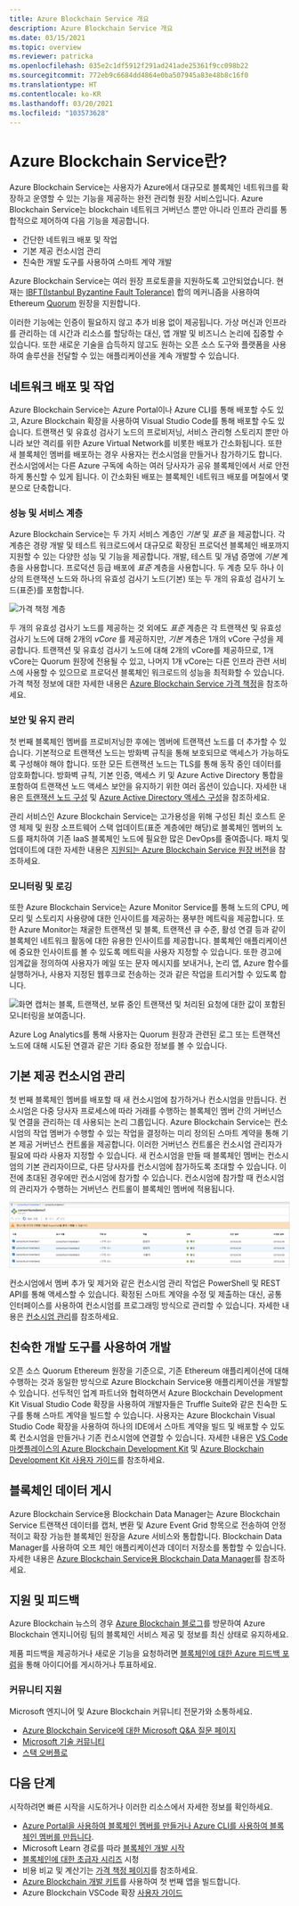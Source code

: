 ```yaml
---
title: Azure Blockchain Service 개요
description: Azure Blockchain Service 개요
ms.date: 03/15/2021
ms.topic: overview
ms.reviewer: patricka
ms.openlocfilehash: 035e2c1df5912f291ad241ade25361f9cc098b22
ms.sourcegitcommit: 772eb9c6684dd4864e0ba507945a83e48b8c16f0
ms.translationtype: HT
ms.contentlocale: ko-KR
ms.lasthandoff: 03/20/2021
ms.locfileid: "103573628"
---
```

# <a name="what-is-azure-blockchain-service"></a>Azure Blockchain Service란?

Azure Blockchain Service는 사용자가 Azure에서 대규모로 블록체인 네트워크를 확장하고 운영할 수 있는 기능을 제공하는 완전 관리형 원장 서비스입니다. Azure Blockchain Service는 blockchain 네트워크 거버넌스 뿐만 아니라 인프라 관리를 통합적으로 제어하여 다음 기능을 제공합니다.

* 간단한 네트워크 배포 및 작업
* 기본 제공 컨소시엄 관리
* 친숙한 개발 도구를 사용하여 스마트 계약 개발

Azure Blockchain Service는 여러 원장 프로토콜을 지원하도록 고안되었습니다. 현재는 [IBFT(Istanbul Byzantine Fault Tolerance)](https://docs.goquorum.consensys.net/en/stable/Concepts/Consensus/IBFT/) 합의 메커니즘을 사용하여 Ethereum [Quorum](https://www.goquorum.com/) 원장을 지원합니다.

이러한 기능에는 인증이 필요하지 않고 추가 비용 없이 제공됩니다. 가상 머신과 인프라를 관리하는 데 시간과 리소스를 할당하는 대신, 앱 개발 및 비즈니스 논리에 집중할 수 있습니다. 또한 새로운 기술을 습득하지 않고도 원하는 오픈 소스 도구와 플랫폼을 사용하여 솔루션을 전달할 수 있는 애플리케이션을 계속 개발할 수 있습니다.

## <a name="network-deployment-and-operations"></a>네트워크 배포 및 작업

Azure Blockchain Service는 Azure Portal이나 Azure CLI를 통해 배포할 수도 있고, Azure Blockchain 확장을 사용하여 Visual Studio Code를 통해 배포할 수도 있습니다. 트랜잭션 및 유효성 검사기 노드의 프로비저닝, 서비스 관리형 스토리지 뿐만 아니라 보안 격리를 위한 Azure Virtual Network를 비롯한 배포가 간소화됩니다.  또한 새 블록체인 멤버를 배포하는 경우 사용자는 컨소시엄을 만들거나 참가하기도 합니다.  컨소시엄에서는 다른 Azure 구독에 속하는 여러 당사자가 공유 블록체인에서 서로 안전하게 통신할 수 있게 됩니다.  이 간소화된 배포는 블록체인 네트워크 배포를 며칠에서 몇 분으로 단축합니다.

### <a name="performance-and-service-tiers"></a>성능 및 서비스 계층

Azure Blockchain Service는 두 가지 서비스 계층인 *기본* 및 *표준* 을 제공합니다. 각 계층은 경량 개발 및 테스트 워크로드에서 대규모로 확장된 프로덕션 블록체인 배포까지 지원할 수 있는 다양한 성능 및 기능을 제공합니다. 개발, 테스트 및 개념 증명에 *기본* 계층을 사용합니다. 프로덕션 등급 배포에 *표준* 계층을 사용합니다. 두 계층 모두 하나 이상의 트랜잭션 노드와 하나의 유효성 검사기 노드(기본) 또는 두 개의 유효성 검사기 노드(표준)를 포함합니다. 

![가격 책정 계층](./media/overview/pricing-tiers.png)

두 개의 유효성 검사기 노드를 제공하는 것 외에도 *표준* 계층은 각 트랜잭션 및 유효성 검사기 노드에 대해 2개의 *vCore* 를 제공하지만, *기본* 계층은 1개의 vCore 구성을 제공합니다.  트랜잭션 및 유효성 검사기 노드에 대해 2개의 vCore를 제공하므로, 1개 vCore는 Quorum 원장에 전용될 수 있고, 나머지 1개 vCore는 다른 인프라 관련 서비스에 사용할 수 있으므로 프로덕션 블록체인 워크로드의 성능을 최적화할 수 있습니다. 가격 책정 정보에 대한 자세한 내용은 [Azure Blockchain Service 가격 책정](https://azure.microsoft.com/pricing/details/blockchain-service)을 참조하세요.

### <a name="security-and-maintenance"></a>보안 및 유지 관리

첫 번째 블록체인 멤버를 프로비저닝한 후에는 멤버에 트랜잭션 노드를 더 추가할 수 있습니다.  기본적으로 트랜잭션 노드는 방화벽 규칙을 통해 보호되므로 액세스가 가능하도록 구성해야 해야 합니다.  또한 모든 트랜잭션 노드는 TLS를 통해 동작 중인 데이터를 암호화합니다.  방화벽 규칙, 기본 인증, 액세스 키 및 Azure Active Directory 통합을 포함하여 트랜잭션 노드 액세스 보안을 유지하기 위한 여러 옵션이 있습니다. 자세한 내용은 [트랜잭션 노드 구성](configure-transaction-nodes.md) 및 [Azure Active Directory 액세스 구성](configure-aad.md)을 참조하세요.

관리 서비스인 Azure Blockchain Service는 고가용성을 위해 구성된 최신 호스트 운영 체제 및 원장 소프트웨어 스택 업데이트(표준 계층에만 해당)로 블록체인 멤버의 노드를 패치하여 기존 IaaS 블록체인 노드에 필요한 많은 DevOps를 줄여줍니다.  패치 및 업데이트에 대한 자세한 내용은 [지원되는 Azure Blockchain Service 원장 버전](ledger-versions.md)을 참조하세요.

### <a name="monitoring-and-logging"></a>모니터링 및 로깅

또한 Azure Blockchain Service는 Azure Monitor Service를 통해 노드의 CPU, 메모리 및 스토리지 사용량에 대한 인사이트를 제공하는 풍부한 메트릭을 제공합니다.  또한 Azure Monitor는 채굴한 트랜잭션 및 블록, 트랜잭션 큐 수준, 활성 연결 등과 같이 블록체인 네트워크 활동에 대한 유용한 인사이트를 제공합니다.  블록체인 애플리케이션에 중요한 인사이트를 볼 수 있도록 메트릭을 사용자 지정할 수 있습니다.  또한 경고에 임계값을 정의하여 사용자가 메일 또는 문자 메시지를 보내거나, 논리 앱, Azure 함수를 실행하거나, 사용자 지정된 웹후크로 전송하는 것과 같은 작업을 트리거할 수 있도록 합니다.

![화면 캡처는 블록, 트랜잭션, 보류 중인 트랜잭션 및 처리된 요청에 대한 값이 포함된 모니터링을 보여줍니다.](./media/overview/metrics.png)

Azure Log Analytics를 통해 사용자는 Quorum 원장과 관련된 로그 또는 트랜잭션 노드에 대해 시도된 연결과 같은 기타 중요한 정보를 볼 수 있습니다.

## <a name="built-in-consortium-management"></a>기본 제공 컨소시엄 관리

첫 번째 블록체인 멤버를 배포할 때 새 컨소시엄에 참가하거나 컨소시엄을 만듭니다.  컨소시엄은 다중 당사자 프로세스에 따라 거래를 수행하는 블록체인 멤버 간의 거버넌스 및 연결을 관리하는 데 사용되는 논리 그룹입니다.  Azure Blockchain Service는 컨소시엄의 작업 멤버가 수행할 수 있는 작업을 결정하는 미리 정의된 스마트 계약을 통해 기본 제공 거버넌스 컨트롤을 제공합니다.  이러한 거버넌스 컨트롤은 컨소시엄 관리자가 필요에 따라 사용자 지정할 수 있습니다. 새 컨소시엄을 만들 때 블록체인 멤버는 컨소시엄의 기본 관리자이므로, 다른 당사자를 컨소시엄에 참가하도록 초대할 수 있습니다.  이전에 초대된 경우에만 컨소시엄에 참가할 수 있습니다.  컨소시엄에 참가할 때 컨소시엄의 관리자가 수행하는 거버넌스 컨트롤이 블록체인 멤버에 적용됩니다.

![컨소시엄 관리](./media/overview/consortium.png)

컨소시엄에서 멤버 추가 및 제거와 같은 컨소시엄 관리 작업은 PowerShell 및 REST API를 통해 액세스할 수 있습니다. 확정된 스마트 계약을 수정 및 제출하는 대신, 공통 인터페이스를 사용하여 컨소시엄를 프로그래밍 방식으로 관리할 수 있습니다. 자세한 내용은 [컨소시엄 관리](consortium.md)를 참조하세요.

## <a name="develop-using-familiar-development-tools"></a>친숙한 개발 도구를 사용하여 개발

오픈 소스 Quorum Ethereum 원장을 기준으로, 기존 Ethereum 애플리케이션에 대해 수행하는 것과 동일한 방식으로 Azure Blockchain Service용 애플리케이션을 개발할 수 있습니다. 선두적인 업계 파트너와 협력하면서 Azure Blockchain Development Kit Visual Studio Code 확장을 사용하여 개발자들은 Truffle Suite와 같은 친숙한 도구를 통해 스마트 계약을 빌드할 수 있습니다. 사용자는 Azure Blockchain Visual Studio Code 확장을 사용하여 하나의 IDE에서 스마트 계약을 빌드 및 배포할 수 있도록 컨소시엄을 만들거나 기존 컨소시엄에 연결할 수 있습니다. 자세한 내용은 [VS Code 마켓플레이스의 Azure Blockchain Development Kit](https://aka.ms/vscodebcextension) 및 [Azure Blockchain Development Kit 사용자 가이드](https://aka.ms/vscodebcextensionwiki)를 참조하세요.

## <a name="publish-blockchain-data"></a>블록체인 데이터 게시

Azure Blockchain Service용 Blockchain Data Manager는 Azure Blockchain Service 트랜잭션 데이터를 캡처, 변환 및 Azure Event Grid 항목으로 전송하여 안정적이고 확장 가능한 블록체인 원장을 Azure 서비스와 통합합니다. Blockchain Data Manager를 사용하여 오프 체인 애플리케이션과 데이터 저장소를 통합할 수 있습니다. 자세한 내용은 [Azure Blockchain Service용 Blockchain Data Manager](data-manager.md)를 참조하세요.

## <a name="support-and-feedback"></a>지원 및 피드백

Azure Blockchain 뉴스의 경우 [Azure Blockchain 블로그](https://azure.microsoft.com/blog/topics/blockchain/)를 방문하여 Azure Blockchain 엔지니어링 팀의 블록체인 서비스 제공 및 정보를 최신 상태로 유지하세요.

제품 피드백을 제공하거나 새로운 기능을 요청하려면 [블록체인에 대한 Azure 피드백 포럼](https://aka.ms/blockchainuservoice)을 통해 아이디어를 게시하거나 투표하세요.

### <a name="community-support"></a>커뮤니티 지원

Microsoft 엔지니어 및 Azure Blockchain 커뮤니티 전문가와 소통하세요.

* [Azure Blockchain Service에 대한 Microsoft Q&A 질문 페이지](/answers/topics/azure-blockchain-service.html)
* [Microsoft 기술 커뮤니티](https://techcommunity.microsoft.com/t5/Blockchain/bd-p/AzureBlockchain)
* [스택 오버플로](https://stackoverflow.com/questions/tagged/azure-blockchain-service)

## <a name="next-steps"></a>다음 단계

시작하려면 빠른 시작을 시도하거나 이러한 리소스에서 자세한 정보를 확인하세요.
* [Azure Portal을 사용하여 블록체인 멤버를 만들거나 ](create-member.md)[Azure CLI를 사용하여 블록체인 멤버를 만듭니다](create-member-cli.md).
* Microsoft Learn 경로를 따라 [블록체인 개발 시작](/learn/paths/ethereum-blockchain-development)
* [블록체인에 대한 초급자 시리즈](https://channel9.msdn.com/Series/Beginners-Series-to-Blockchain) 시청
* 비용 비교 및 계산기는 [가격 책정 페이지](https://azure.microsoft.com/pricing/details/blockchain-service)를 참조하세요.
* [Azure Blockchain 개발 키트](https://github.com/Azure-Samples/blockchain-devkit)를 사용하여 첫 번째 앱을 빌드합니다.
* Azure Blockchain VSCode 확장 [사용자 가이드](https://github.com/Microsoft/vscode-azure-blockchain-ethereum/wiki)
